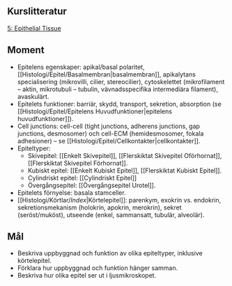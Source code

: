 ## Kurslitteratur
[5: Epithelial Tissue](https://anatomicalsciences-lwwhealthlibrary-com.ezproxy.ub.gu.se/content.aspx?sectionid=257424744&bookid=3290)

## Moment
- Epitelens egenskaper: apikal/basal polaritet, [[Histologi/Epitel/Basalmembran|basalmembran]], apikalytans specialisering (mikrovilli, cilier, stereocilier), cytoskelettet (mikrofilament – aktin, mikrotubuli – tubulin, vävnadsspecifika intermediära filament), avaskulärt.
- Epitelets funktioner: barriär, skydd, transport, sekretion, absorption (se [[Histologi/Epitel/Epitelens Huvudfunktioner|epitelens huvudfunktioner]]).
- Cell junctions: cell-cell (tight junctions, adherens junctions, gap junctions, desmosomer) och cell-ECM (hemidesmosomer, fokala adhesioner) – se [[Histologi/Epitel/Cellkontakter|cellkontakter]].
- Epiteltyper:
  - Skivepitel: [[Enkelt Skivepitel]], [[Flerskiktat Skivepitel Oförhornat]], [[Flerskiktat Skivepitel Förhornat]].
  - Kubiskt epitel: [[Enkelt Kubiskt Epitel]], [[Flerskiktat Kubiskt Epitel]].
  - Cylindriskt epitel: [[Cylindriskt Epitel]]
  - Övergångsepitel: [[Övergångsepitel Urotel]].
- Epitelets förnyelse: basala stamceller.
- [[Histologi/Körtlar/_Index_|Körtelepitel]]: parenkym, exokrin vs. endokrin, sekretionsmekanism (holokrin, apokrin, merokrin), sekret (seröst/muköst), utseende (enkel, sammansatt, tubulär, alveolär).

## Mål
- Beskriva uppbyggnad och funktion av olika epiteltyper, inklusive körtelepitel.
- Förklara hur uppbyggnad och funktion hänger samman.
- Beskriva hur olika epitel ser ut i ljusmikroskopet.
